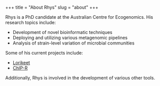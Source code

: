 +++
title = "About Rhys"
slug = "about"
+++

Rhys is a PhD candidate at the Australian Centre for Ecogenomics. His research topics include:
* Development of novel bioinformatic techniques
* Deploying and utilizing various metagenomic pipelines
* Analysis of strain-level variation of microbial communities


Some of his current projects include:

* [Lorikeet](https:/rhysnewell.github.io/lorikeet)
* [ChIP-R](https://github.com/rhysnewell/ChIP-R)

Additionally, Rhys is involved in the development of various other tools.
